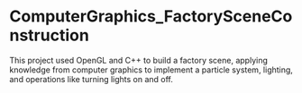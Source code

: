 # ComputerGraphics_FactorySceneConstruction
This project used OpenGL and C++ to build a factory scene, applying knowledge from computer graphics to implement a particle system, lighting, and operations like turning lights on and off.
